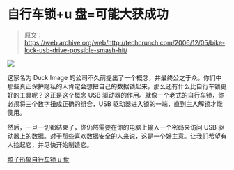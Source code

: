 # 自行车锁+u 盘=可能大获成功

> 原文：<https://web.archive.org/web/http://techcrunch.com/2006/12/05/bike-lock-usb-drive-possible-smash-hit/>

![](img/405b7b04cbc4725e07217f3093052388.png)

这家名为 Duck Image 的公司不久前提出了一个概念，并最终公之于众。你们中那些真正保护隐私的人肯定会想把自己的数据锁起来，那么还有什么比自行车锁更好的工具呢？这正是这个概念 USB 驱动器的作用。就像一个老式的自行车锁，你必须将三个数字扭成正确的组合，USB 驱动器进入锁的一端，直到主人解锁才能使用。

然后，一旦一切都结束了，你仍然需要在你的电脑上输入一个密码来访问 USB 驱动器上的数据。对于那些喜欢数据安全的人来说，这是一个好主意。让我们希望有人捡起它，并尽快开始制造它。

[鸭子形象自行车锁 u 盘](https://web.archive.org/web/20150806225340/http://www.gizmodo.com/gadgets/peripherals/duck-image-bikelock-flash-drive-219463.php)